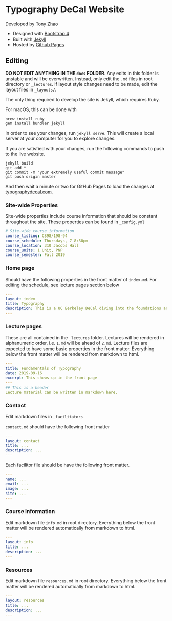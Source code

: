# Typography DeCal Website
Developed by [Tony Zhao](http://tonyzhao.org)
* Designed with [Bootstrap 4](https://getbootstrap.com/)
* Built with [Jekyll](https://jekyllrb.com/)
* Hosted by [Github Pages](https://pages.github.com/)

## Editing
**DO NOT EDIT ANYTHING IN THE `docs` FOLDER**.
Any edits in this folder is unstable and will be overwritten. 
Instead, only edit the `.md` files in root directory or `_lectures`. 
If layout style changes need to be made, edit the layout files in `_layouts/`.

The only thing required to develop the site is Jekyll, which requires Ruby.

For macOS, this can be done with

```
brew install ruby
gem install bundler jekyll
```

In order to see your changes, run `jekyll serve`. This will create a local server at your computer for you to explore changes.

If you are satisfied with your changes, run the following commands to push to the live website.
```
jekyll build
git add *
git commit -m "your extremely useful commit message"
git push origin master
```

And then wait a minute or two for GitHub Pages to load the changes at [typographydecal.com](http://typographydecal.com).

### Site-wide Properties

Site-wide properties include course information that should be constant throughout the site. These properties can be found in `_config.yml`

```yml
# Site-wide course information
course_listing: CS98/198-94
course_schedule: Thursdays, 7-8:30pm
course_location: 310 Jacobs Hall
course_units: 1 Unit, PNP
course_semester: Fall 2019
```

### Home page
Should have the following properties in the front matter of `index.md`. For editing the schedule, see lecture pages section below
```yaml
---
layout: index
title: Typography
description: This is a UC Berkeley DeCal diving into the foundations and applications of typography. 
---

```

### Lecture pages
These are all contained in the `_lectures` folder. Lectures will be rendered in alphanumeric order, i.e. `1.md` will be ahead of `2.md`. Lecture files are expected to have some basic properties in the front matter. Everything below the front matter will be rendered from markdown to html.

```yaml
---
title: Fundamentals of Typography
date: 2019-09-16
excerpt: This shows up in the front page
---
## This is a header
Lecture material can be written in markdown here.
```

### Contact
Edit markdown files in `_facilitators`

`contact.md` should have the following front matter
```yaml
---
layout: contact
title: ...
description: ...
---
```

Each facilitor file should be have the following front matter.
```yaml
---
name: ...
email: ...
image: ...
site: ...
---
```

### Course Information
Edit markdown file `info.md` in root directory. Everything below the front matter will be rendered automatically from markdown to html.


```yaml
---
layout: info
title: ...
description: ...
---
```

### Resources
Edit markdown file `resources.md` in root directory. Everything below the front matter will be rendered automatically from markdown to html.


```yaml
---
layout: resources
title: ...
description: ...
---
```